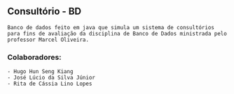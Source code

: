 ## Consultório - BD
    Banco de dados feito em java que simula um sistema de consultórios para fins de avaliação da disciplina de Banco de Dados ministrada pelo professor Marcel Oliveira.

### Colaboradores:
    - Hugo Hun Seng Kiang
    - José Lúcio da Silva Júnior
    - Rita de Cássia Lino Lopes